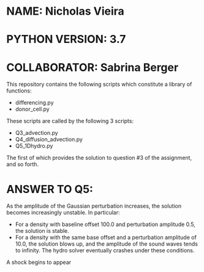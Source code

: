 

NAME: Nicholas Vieira
=====================
PYTHON VERSION: 3.7
===================
COLLABORATOR: Sabrina Berger
============================

This repository contains the following scripts which constitute a library of
functions:
- differencing.py
- donor_cell.py

These scripts are called by the following 3 scripts:
- Q3_advection.py
- Q4_diffusion_advection.py
- Q5_1Dhydro.py


The first of which provides the solution to question #3 of the assignment, and so 
forth. 

ANSWER TO Q5:
=============

As the amplitude of the Gaussian perturbation increases, the solution becomes 
increasingly unstable. In particular:
- For a density with baseline offset 100.0 and perturbation amplitude 0.5, 
  the solution is stable.
- For a density with the same base offset and a perturbation amplitude of 
  10.0, the solution blows up, and the amplitude of the sound waves tends to 
  infinity. The hydro solver eventually crashes under these conditions.

A shock begins to appear 
